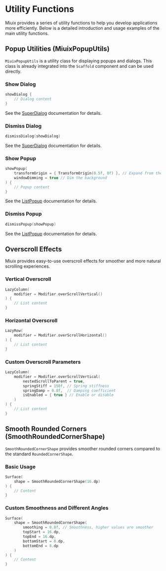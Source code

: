 # Utility Functions

Miuix provides a series of utility functions to help you develop applications more efficiently. Below is a detailed introduction and usage examples of the main utility functions.

## Popup Utilities (MiuixPopupUtils)

`MiuixPopupUtils` is a utility class for displaying popups and dialogs. This class is already integrated into the `Scaffold` component and can be used directly.

### Show Dialog

```kotlin
showDialog {
    // Dialog content
}
```
See the [SuperDialog](../components/superdialog.md) documentation for details.

### Dismiss Dialog

```kotlin
dismissDialog(showDialog) 
```

See the [SuperDialog](../components/superdialog.md) documentation for details.

### Show Popup

```kotlin
showPopup(
    transformOrigin = { TransformOrigin(0.5f, 0f) }, // Expand from the top center
    windowDimming = true // Dim the background
) {
    // Popup content
}
```

See the [ListPopup](../components/listpopup.md) documentation for details.

### Dismiss Popup

```kotlin
dismissPopup(showPopup) 
```

See the [ListPopup](../components/listpopup.md) documentation for details.

## Overscroll Effects

Miuix provides easy-to-use overscroll effects for smoother and more natural scrolling experiences.

### Vertical Overscroll

```kotlin
LazyColumn(
    modifier = Modifier.overScrollVertical()
) {
    // List content
}
```

### Horizontal Overscroll

```kotlin
LazyRow(
    modifier = Modifier.overScrollHorizontal()
) {
    // List content
}
```

### Custom Overscroll Parameters

```kotlin
LazyColumn(
    modifier = Modifier.overScrollVertical(
        nestedScrollToParent = true,
        springStiff = 150f, // Spring stiffness
        springDamp = 0.8f,  // Damping coefficient
        isEnabled = { true } // Enable or disable
    )
) {
    // List content
}
```

## Smooth Rounded Corners (SmoothRoundedCornerShape)

`SmoothRoundedCornerShape` provides smoother rounded corners compared to the standard `RoundedCornerShape`.

### Basic Usage

```kotlin
Surface(
    shape = SmoothRoundedCornerShape(16.dp)
) {
    // Content
}
```

### Custom Smoothness and Different Angles

```kotlin
Surface(
    shape = SmoothRoundedCornerShape(
        smoothing = 0.8f, // Smoothness, higher values are smoother
        topStart = 16.dp,
        topEnd = 16.dp,
        bottomStart = 8.dp,
        bottomEnd = 8.dp
    )
) {
    // Content
}
```
